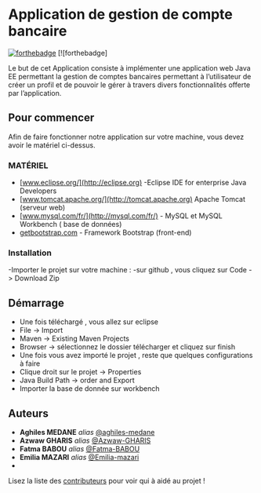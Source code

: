 # Application de gestion de compte bancaire


[![forthebadge](http://forthebadge.com/images/badges/built-with-love.svg)](http://forthebadge.com)  [![forthebadge]

Le but de cet Application  consiste à implémenter une application web Java EE permettant la gestion de comptes bancaires permettant à l’utilisateur de créer un profil  et de pouvoir le gérer à travers divers fonctionnalités offerte par l’application.

## Pour commencer

Afin de faire fonctionner notre application sur votre machine, vous devez avoir le matériel ci-dessus.

### MATÉRIEL
* [www.eclipse.org/](http://eclipse.org) -Eclipse IDE for enterprise Java Developers
* [www.tomcat.apache.org/](http://tomcat.apache.org) Apache Tomcat (serveur web) 
* [www.mysql.com/fr/](http://mysql.com/fr/) - MySQL et MySQL Workbench ( base de données)
* [getbootstrap.com](http://getbootstrap.com) - Framework Bootstrap (front-end)
### Installation

-Importer le projet sur votre machine : 
-sur github , vous cliquez sur Code -> Download Zip

## Démarrage
- Une fois téléchargé , vous allez sur eclipse 
- File  -> Import 
- Maven -> Existing Maven Projects
- Browser -> sélectionnez le dossier télécharger et cliquez sur finish
- Une fois vous avez importé le projet , reste que quelques configurations à faire 
- Clique droit  sur le projet -> Properties 
- Java Build Path -> order and Export 
- Importer la base de donnée sur workbench

## Auteurs
* **Aghiles MEDANE** _alias_ [@aghiles-medane](https://github.com/)
* **Azwaw GHARIS** _alias_ [@Azwaw-GHARIS](https://github.com/)
* **Fatma BABOU** _alias_ [@Fatma-BABOU](https://github.com/)
* **Emilia MAZARI** _alias_ [@Emilia-mazari](https://github.com/)
*

Lisez la liste des [contributeurs](https://github.com/Projet-L3-Miage-equipe-N-10/banque/contributors) pour voir qui à aidé au projet !










